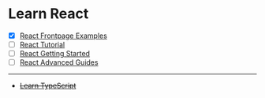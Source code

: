 # Learn React

* [X] [React Frontpage Examples](1-react-frontpage-examples/)
* [ ] [React Tutorial](2-react-tutorial/)
* [ ] [React Getting Started](3-react-getting-started/)
* [ ] [React Advanced Guides](4-react-advanced-guides/)

---

* ~~[Learn TypeScript](learn-typescript/)~~
